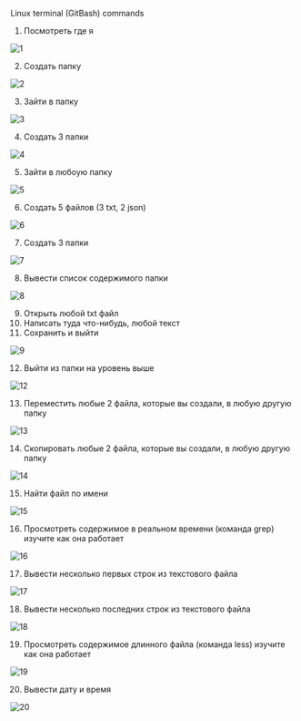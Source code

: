 Linux terminal (GitBash) commands
1) Посмотреть где я 

![1](https://user-images.githubusercontent.com/130400251/232338151-5ff41e54-8bef-4888-90eb-1ce7d087c781.png)

2) Создать папку 

![2](https://user-images.githubusercontent.com/130400251/232338452-fd5700ea-72f9-49d3-ac7b-83bb18db74b2.png)

3) Зайти в папку

![3](https://user-images.githubusercontent.com/130400251/232338608-5307ef5e-21a0-43df-a26f-c8388b8b5bdb.png)

4) Создать 3 папки

![4](https://user-images.githubusercontent.com/130400251/232338703-fec33cba-9c89-441c-8b65-7cb74da0e999.png)

5) Зайти в любоую папку

![5](https://user-images.githubusercontent.com/130400251/232338759-e1b0739e-87d1-494c-b664-d5ceaf1a56c3.png)

6) Создать 5 файлов (3 txt, 2 json)

![6](https://user-images.githubusercontent.com/130400251/232338867-25e7d916-a8e6-442f-9751-1757159f147b.png)

7) Создать 3 папки

![7](https://user-images.githubusercontent.com/130400251/232338963-d7dc7daf-f677-401a-804a-38aa56dcc052.png)

8. Вывести список содержимого папки

![8](https://user-images.githubusercontent.com/130400251/232339050-45a2bf3f-41dc-4365-a18d-2e41d6d7d8a3.png)

9) Открыть любой txt файл
10) Написать туда что-нибудь, любой текст
11) Сохранить и выйти

![9](https://user-images.githubusercontent.com/130400251/232339225-583a8981-52e9-45ac-9c49-374e7e629370.png)

12) Выйти из папки на уровень выше

![12](https://user-images.githubusercontent.com/130400251/232339501-3f7b3ae3-add9-4fc8-99b1-9e6e2df042ca.png)

13) Переместить любые 2 файла, которые вы создали, в любую другую папку

![13](https://user-images.githubusercontent.com/130400251/232339705-9da76f64-94a1-49cb-8f19-3f7fd70bf214.png)

14) Cкопировать любые 2 файла, которые вы создали, в любую другую папку

![14](https://user-images.githubusercontent.com/130400251/232339847-b689ad90-49ec-471a-a912-3666822b21e1.png)

15) Найти файл по имени

![15](https://user-images.githubusercontent.com/130400251/232340189-01980fdc-8f97-4b31-9b56-d0ca5c2fd0f0.png)

16) Просмотреть содержимое в реальном времени (команда grep) изучите как она работает

![16](https://user-images.githubusercontent.com/130400251/232341571-984ea642-a8bb-4cfc-8a70-ed858f9e682c.png)

17) Вывести несколько первых строк из текстового файла

![17](https://user-images.githubusercontent.com/130400251/232341807-476ff426-d4e0-4f1e-ac02-999b167a60ea.png)

18) Вывести несколько последних строк из текстового файла

![18](https://user-images.githubusercontent.com/130400251/232341863-db4f56f0-5e4a-4117-b77d-abba109eef1e.png)

19) Просмотреть содержимое длинного файла (команда less) изучите как она работает

![19](https://user-images.githubusercontent.com/130400251/232342036-51f0b381-7f1b-4044-a397-2afc9ad0ebf8.png)

20) Вывести дату и время

![20](https://user-images.githubusercontent.com/130400251/232342290-6a71384d-5464-486d-bba6-cbdf16340891.png)


